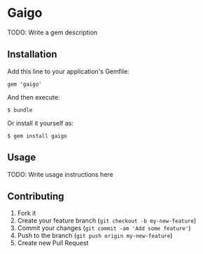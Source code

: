 # Gaigo

TODO: Write a gem description

## Installation

Add this line to your application's Gemfile:

    gem 'gaigo'

And then execute:

    $ bundle

Or install it yourself as:

    $ gem install gaigo

## Usage

TODO: Write usage instructions here

## Contributing

1. Fork it
2. Create your feature branch (`git checkout -b my-new-feature`)
3. Commit your changes (`git commit -am 'Add some feature'`)
4. Push to the branch (`git push origin my-new-feature`)
5. Create new Pull Request
